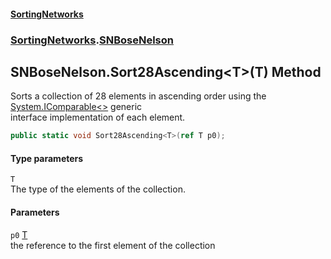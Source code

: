 #### [SortingNetworks](./index.md 'index')
### [SortingNetworks](./SortingNetworks.md 'SortingNetworks').[SNBoseNelson](./SortingNetworks-SNBoseNelson.md 'SortingNetworks.SNBoseNelson')
## SNBoseNelson.Sort28Ascending&lt;T&gt;(T) Method
Sorts a collection of 28 elements in ascending order using the [System.IComparable&lt;&gt;](https://docs.microsoft.com/en-us/dotnet/api/System.IComparable-1 'System.IComparable`1') generic  
interface implementation of each element.  
```csharp
public static void Sort28Ascending<T>(ref T p0);
```
#### Type parameters
<a name='SortingNetworks-SNBoseNelson-Sort28Ascending-T-(T)-T'></a>
`T`  
The type of the elements of the collection.  
  
#### Parameters
<a name='SortingNetworks-SNBoseNelson-Sort28Ascending-T-(T)-p0'></a>
`p0` [T](#SortingNetworks-SNBoseNelson-Sort28Ascending-T-(T)-T 'SortingNetworks.SNBoseNelson.Sort28Ascending&lt;T&gt;(T).T')  
the reference to the first element of the collection  
  
